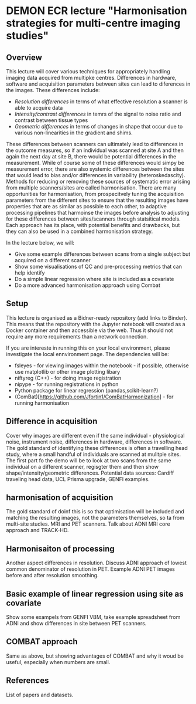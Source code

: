 # DEMON ECR lecture "Harmonisation strategies for multi-centre imaging studies"

## Overview
This lecture will cover various techniques for appropriately handling imaging data acquired from multipke centres. 
Differences in hardware, software and acquisition parameters between sites can lead to diferences in the images. These differences include:

* _Resolution differences_ in terms of what effective resolution a scanner is able to acquire data
* _Intensity/contrast differences_ in temrs of the signal to noise ratio and contrast between tissue types
* _Geometric differences_ in terms of changes in shape that occur due to various non-linearities in the gradient and shims.

These differences between scanners can ultimately lead to differences in the outcome measures, so if an individual
was scanned at site A and then again the next day at site B, there would be potential differences in the measurement.
While of course some of these differences would simpy be measurement error, there are also systemic differences between the sites that would lead
to bias and/or differences in variability (heteroskedascity). 
Methods for reducing or removing these sources of systematic error arisiing from multiple scanners/sites are called harmonisation. 
There are many opportunities for harmonisation, from prospecitvely tuning the acquisition parameters from the different sites 
to ensure that the resulting images have properties that are as similar as possible to each other, to adaptive processing pipelines
that harmoinse the images before analysis to adjusting for these differences between sites/scanners through statsitical models.
Each approach has its place, with potential benefits and drawbacks, but they can also be used in a combined harmonisation strategy.

In the lecture below, we will:
* Give some example differences between scans from a single subject but acquired on a different scanner
* Show some visualisations of QC and pre-processing metrics that can help identify 
* Do a simple linear regression where site is included as a covariate
* Do a more advanced harmonisation approach using Combat

## Setup
This lecture is organised as a Bidner-ready repository (add links to Binder). This means that the repository with the Jupyter notebook will created as a 
Docker container and then accessible via the web. Thus it should not require any more requirements than a network connection.

If you are intereste in running this on your local environment, please investigate the local ennvironment page. The dependencies will be: 
* fsleyes - for viewing images within the notebook - if possible, otherwise use matplotlib or other image plotting libary
* niftyreg (C++) - for doing image registration
* nipype - for running registrations in python
* Python package for linear regression (pandas,scikit-learn?)
* (ComBat)[https://github.com/Jfortin1/ComBatHarmonization] - for running harmonisation

## Difference in acquisition
Cover why images are different even if the same individual - physiological noise, instrument noise, differences in hardware, differences in software. The gold standard of identifying these differences is often a travelling head study, where a small handful of individuals are scanned at mulitple sites. 
The first part fo the demo will be to look at two scans from the same individual on a different scanner, regisgter them and then show shape/intensity/geometric differences.
Potential data sources: Cardiff traveling head data, UCL Prisma upgrade, GENFI examples.

## harmonisation of acquisition
The gold standard of doinf this is so that optimisation  will be included and matching the resulting images, not the parameters themselves, so ta
from multi-site studies. MRI and PET scanners. Talk about ADNI MRI core approach and TRACK-HD.

## Harmonisaiton of processing
Another aspect differences in resolution. Discuss ADNI approach of lowest common denominator of resolution in PET.
Example ADNI PET images before and after resolution smoothing.

## Basic example of linear regression using site as covariate
Show some exampels from GENFI VBM, take example spreadsheet from ADNI and show differences in site between PET scanners.

## COMBAT approach
Same as above, but showing advantages of COMBAT and why it woud be useful, especially when numbers are small. 

## References
List of papers and datasets.
